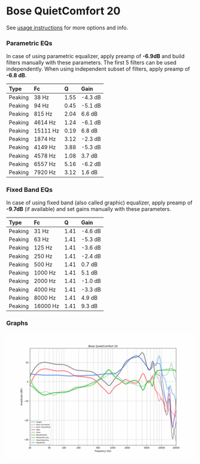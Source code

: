 # Bose QuietComfort 20
See [usage instructions](https://github.com/jaakkopasanen/AutoEq#usage) for more options and info.

### Parametric EQs
In case of using parametric equalizer, apply preamp of **-6.9dB** and build filters manually
with these parameters. The first 5 filters can be used independently.
When using independent subset of filters, apply preamp of **-6.8 dB**.

| Type    | Fc       |    Q | Gain    |
|:--------|:---------|:-----|:--------|
| Peaking | 38 Hz    | 1.55 | -4.3 dB |
| Peaking | 94 Hz    | 0.45 | -5.1 dB |
| Peaking | 815 Hz   | 2.04 | 6.6 dB  |
| Peaking | 4614 Hz  | 1.24 | -6.1 dB |
| Peaking | 15111 Hz | 0.19 | 6.8 dB  |
| Peaking | 1874 Hz  | 3.12 | -2.3 dB |
| Peaking | 4149 Hz  | 3.88 | -5.3 dB |
| Peaking | 4578 Hz  | 1.08 | 3.7 dB  |
| Peaking | 6557 Hz  | 5.16 | -6.2 dB |
| Peaking | 7920 Hz  | 3.12 | 1.6 dB  |

### Fixed Band EQs
In case of using fixed band (also called graphic) equalizer, apply preamp of **-9.7dB**
(if available) and set gains manually with these parameters.

| Type    | Fc       |    Q | Gain    |
|:--------|:---------|:-----|:--------|
| Peaking | 31 Hz    | 1.41 | -4.6 dB |
| Peaking | 63 Hz    | 1.41 | -5.3 dB |
| Peaking | 125 Hz   | 1.41 | -3.6 dB |
| Peaking | 250 Hz   | 1.41 | -2.4 dB |
| Peaking | 500 Hz   | 1.41 | 0.7 dB  |
| Peaking | 1000 Hz  | 1.41 | 5.1 dB  |
| Peaking | 2000 Hz  | 1.41 | -1.0 dB |
| Peaking | 4000 Hz  | 1.41 | -3.3 dB |
| Peaking | 8000 Hz  | 1.41 | 4.9 dB  |
| Peaking | 16000 Hz | 1.41 | 9.3 dB  |

### Graphs
![](./Bose%20QuietComfort%2020.png)